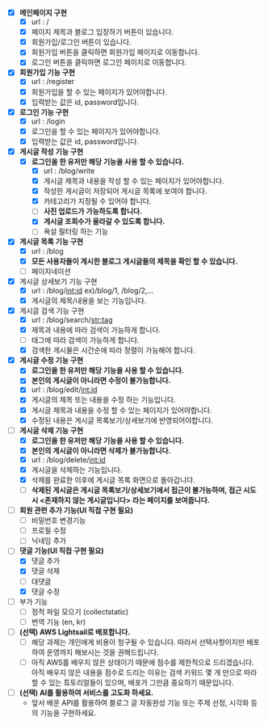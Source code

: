 - [x]  **메인페이지 구현**
    - [x]  url : /
    - [x]  페이지 제목과 블로그 입장하기 버튼이 있습니다.
    - [x]  회원가입/로그인 버튼이 있습니다.
    - [x]  회원가입 버튼을 클릭하면 회원가입 페이지로 이동합니다.
    - [x]  로그인 버튼을 클릭하면 로그인 페이지로 이동합니다.
- [x]  **회원가입 기능 구현**
    - [x]  url : /register
    - [x]  회원가입을 할 수 있는 페이지가 있어야합니다.
    - [x]  입력받는 값은 id, password입니다.
- [x]  **로그인 기능 구현**
    - [x]  url : /login
    - [x]  로그인을 할 수 있는 페이지가 있어야합니다.
    - [x]  입력받는 값은 id, password입니다.
- [x]  **게시글 작성 기능 구현**
    - [x]  **로그인을 한 유저만 해당 기능을 사용 할 수 있습니다.**
        - [x]  url : /blog/write
        - [x]  게시글 제목과 내용을 작성 할 수 있는 페이지가 있어야합니다.
        - [x]  작성한 게시글이 저장되어 게시글 목록에 보여야 합니다.
        - [x]  카테고리가 지정될 수 있어야 합니다.
        - [ ]  **사진 업로드가 가능하도록 합니다.**
        - [x]  **게시글 조회수가 올라갈 수 있도록 합니다.**
        - [ ]  욕설 필터링 하는 기능
- [x]  **게시글 목록 기능 구현**
    - [x]  url : /blog
    - [x]  **모든 사용자들이 게시한 블로그 게시글들의 제목을 확인 할 수 있습니다.**
    - [ ]  페이지네이션
- [x]  게시글 상세보기 기능 구현
    - [x]  url : /blog/<int:id> ex)/blog/1, /blog/2,...
    - [x]  게시글의 제목/내용을 보는 기능입니다.
- [x]  게시글 검색 기능 구현
    - [x]  url : /blog/search/<str:tag>
    - [x]  제목과 내용에 따라 검색이 가능하게 합니다.
    - [ ]  태그에 따라 검색이 가능하게 합니다.
    - [x]  검색한 게시물은 시간순에 따라 정렬이 가능해야 합니다.
- [x]  **게시글 수정 기능 구현**
    - [x]  **로그인을 한 유저만 해당 기능을 사용 할 수 있습니다.**
    - [x]  **본인의 게시글이 아니라면 수정이 불가능합니다.**
    - [x]  url : /blog/edit/<int:id>
    - [x]  게시글의 제목 또는 내용을 수정 하는 기능입니다.
    - [x]  게시글 제목과 내용을 수정 할 수 있는 페이지가 있어야합니다.
    - [x]  수정된 내용은 게시글 목록보기/상세보기에 반영되어야합니다.
- [ ]  **게시글 삭제 기능 구현**
    - [x]  **로그인을 한 유저만 해당 기능을 사용 할 수 있습니다.**
    - [x]  **본인의 게시글이 아니라면 삭제가 불가능합니다.**
    - [x]  url : /blog/delete/<int:id>
    - [x]  게시글을 삭제하는 기능입니다.
    - [x]  삭제를 완료한 이후에 게시글 목록 화면으로 돌아갑니다.
    - [ ]  **삭제된 게시글은 게시글 목록보기/상세보기에서 접근이 불가능하며, 접근 시도 시 <존재하지 않는 게시글입니다> 라는 페이지를 보여줍니다.**
- [ ]  **회원 관련 추가 기능(UI 직접 구현 필요)**
    - [ ]  비밀번호 변경기능
    - [ ]  프로필 수정
    - [ ]  닉네임 추가
- [ ]  **댓글 기능(UI 직접 구현 필요)**
    - [x]  댓글 추가
    - [x]  댓글 삭제
    - [ ]  대댓글
    - [x]  댓글 수정
- [ ]  부가 기능
    - [ ]  정적 파일 모으기 (collectstatic)
    - [ ]  번역 기능 (en, kr)
- [ ]  **(선택) AWS Lightsail로 배포합니다.**
    - [ ]  해당 과제는 개인에게 비용이 청구될 수 있습니다. 따라서 선택사항이지만 배포하여 운영까지 해보시는 것을 권해드립니다.
    - [ ]  아직 AWS를 배우지 않은 상태이기 때문에 점수를 제한적으로 드리겠습니다. 아직 배우지 않은 내용을 점수로 드리는 이유는 검색 키워드 몇 개 만으로 따라할 수 있는 튜토리얼들이 있으며, 배포가 그만큼 중요하기 때문입니다.
- [ ]  **(선택) AI를 활용하여 서비스를 고도화 하세요.**
    - 앞서 배운 API를 활용하여 블로그 글 자동완성 기능 또는 주제 선정, 시각화 등의 기능을 구현하세요.
